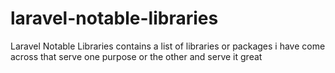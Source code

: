 # laravel-notable-libraries
Laravel Notable Libraries contains a list of libraries or packages i have come across that serve one purpose or the other and serve it great
